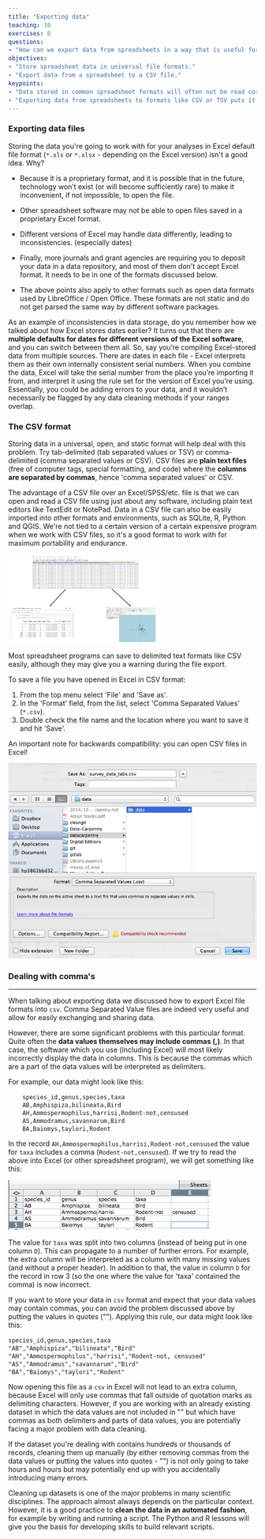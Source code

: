 ```yaml
---
title: "Exporting data"
teaching: 10
exercises: 0
questions:
- "How can we export data from spreadsheets in a way that is useful for downstream applications?"
objectives:
- "Store spreadsheet data in universal file formats."
- "Export data from a spreadsheet to a CSV file."
keypoints:
- "Data stored in common spreadsheet formats will often not be read correctly into data analysis software, introducing errors into your data."
- "Exporting data from spreadsheets to formats like CSV or TSV puts it in a format that can be used consistently by most programs."
---
```


### Exporting data files

Storing the data you're going to work with for your analyses in Excel default file format (`*.xls` or `*.xlsx` - depending on the Excel version) isn't a good idea. Why?

- Because it is a proprietary format, and it is possible that in the future, technology won’t exist (or will become sufficiently rare) to make it inconvenient, if not impossible, to open the file.
  
- Other spreadsheet software may not be able to open files saved in a proprietary Excel format.
  
- Different versions of Excel may handle data differently, leading to inconsistencies. (especially dates)
  
- Finally, more journals and grant agencies are requiring you to deposit your data in a data repository, and most of them don't accept Excel format. It needs to be in one of the formats discussed below.
  
- The above points also apply to other formats such as open data formats used by LibreOffice / Open Office. These formats are not static and do not get parsed the same way by different software packages.

As an example of inconsistencies in data storage, do you remember how we talked about how Excel stores dates earlier? It turns out that  there are **multiple defaults for dates for different versions of the Excel software**, and you can switch between them all. So, say you’re compiling Excel-stored data from multiple sources. There are dates in each file - Excel interprets them as their own internally consistent serial numbers. When you combine the data, Excel will take the serial number from the place you’re importing it from, and interpret it using the rule set for the version of Excel you’re using. Essentially, you could be adding errors to your data, and it wouldn’t necessarily be flagged by any data cleaning methods if your ranges overlap.

### The CSV format

Storing data in a universal, open, and static format will help deal with this problem. Try tab-delimited (tab separated values or TSV) or comma-delimited (comma separated values or CSV). CSV files are **plain text files** (free of computer tags, special formatting, and code) where the **columns are separated by commas**, hence 'comma separated values' or CSV. 

The advantage of a CSV file over an Excel/SPSS/etc. file is that we can open and read a CSV file using just about any software, including plain text editors like TextEdit or NotePad.  Data in a CSV file can also be easily imported into other formats and environments, such as SQLite, R, Python and QGIS. We're not tied to a certain version of a certain expensive program when we work with CSV files, so it's a good format to work with for maximum portability and endurance. 

<img src="../fig/example-csv.png" alt="example-csv" style="zoom:30%;" />

Most spreadsheet programs can save to delimited text formats like CSV easily, although they may give you a warning during the file export.

To save a file you have opened in Excel in CSV format:

1. From the top menu select 'File' and 'Save as'.
2. In the 'Format' field, from the list, select 'Comma Separated Values' (`*.csv`).
3. Double check the file name and the location where you want to save it and hit 'Save'.

An important note for backwards compatibility: you can open CSV files in Excel!

![Saving an Excel file to CSV](../fig/excel-to-csv.png)



### Dealing with comma's

---
When talking about exporting data we discussed how to export Excel file formats into `csv`. Comma Separated Value files are indeed very useful and allow for easily exchanging and sharing data. 

However, there are some significant problems with this particular format. Quite often the **data values themselves may include commas (,)**. In that case, the software which you use (including Excel) will most likely incorrectly display the data in columns. This is because the commas which are a part of the data values will be interpreted as delimiters.

For example, our data might look like this:	

		species_id,genus,species,taxa
		AB,Amphispiza,bilineata,Bird
		AH,Ammospermophilus,harrisi,Rodent-not,censused
		AS,Ammodramus,savannarum,Bird
		BA,Baiomys,taylori,Rodent

In the record `AH,Ammospermophilus,harrisi,Rodent-not,censused` the value for `taxa` includes a comma (`Rodent-not,censused`). 
If we try to read the above into Excel (or other spreadsheet program), we will get something like this:

![Issue with importing csv format](../fig/csv-mistake.png)

The value for `taxa` was split into two columns (instead of being put in one column `D`). This can propagate to a number of further errors. For example, the extra column will be interpreted as a column with many missing values (and without a proper header). In addition to that, the value in column `D` for the record in row 3 (so the one where the value for 'taxa' contained the comma) is now incorrect. 

If you want to store your data in `csv` format and expect that your data values may contain commas, you can avoid the problem discussed above by putting the values in quotes (""). Applying this rule, our data might look like this:

	species_id,genus,species,taxa
	"AB","Amphispiza","bilineata","Bird"
	"AH","Ammospermophilus","harrisi","Rodent-not, censused"
	"AS","Ammodramus","savannarum","Bird"
	"BA","Baiomys","taylori","Rodent"

Now opening this file as a `csv` in Excel will not lead to an extra column, because Excel will only use commas that fall outside of quotation marks as delimiting characters. However, if you are working with an already existing dataset in which the data values are not included in "" but which have commas as both delimiters and parts of data values, you are potentially facing a major problem with data cleaning.

If the dataset you're dealing with contains hundreds or thousands of records, cleaning them up manually (by either removing commas from the data values or putting the values into quotes - "") is not only going to take hours and hours but may potentially end up with you accidentally introducing many errors.

Cleaning up datasets is one of the major problems in many scientific disciplines. The approach almost always depends on the particular context. However, it is a good practice to **clean the data in an automated fashion**, for example by writing and running a script. The Python and R lessons will give you the basis for developing skills to build relevant scripts.



